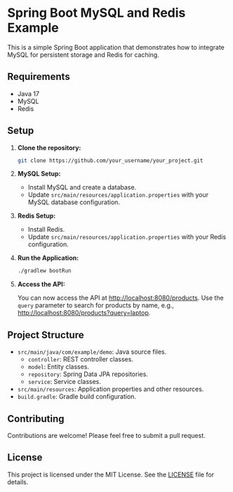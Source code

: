# Spring Boot MySQL and Redis Example

This is a simple Spring Boot application that demonstrates how to integrate MySQL for persistent storage and Redis for caching.

## Requirements

- Java 17
- MySQL
- Redis

## Setup

1. **Clone the repository:**

    ```bash
    git clone https://github.com/your_username/your_project.git
    ```

2. **MySQL Setup:**

    - Install MySQL and create a database.
    - Update `src/main/resources/application.properties` with your MySQL database configuration.

3. **Redis Setup:**

    - Install Redis.
    - Update `src/main/resources/application.properties` with your Redis configuration.

4. **Run the Application:**

    ```bash
    ./gradlew bootRun
    ```

5. **Access the API:**

   You can now access the API at [http://localhost:8080/products](http://localhost:8080/products). Use the `query` parameter to search for products by name, e.g., [http://localhost:8080/products?query=laptop](http://localhost:8080/products?query=laptop).

## Project Structure

- `src/main/java/com/example/demo`: Java source files.
    - `controller`: REST controller classes.
    - `model`: Entity classes.
    - `repository`: Spring Data JPA repositories.
    - `service`: Service classes.
- `src/main/resources`: Application properties and other resources.
- `build.gradle`: Gradle build configuration.

## Contributing

Contributions are welcome! Please feel free to submit a pull request.

## License

This project is licensed under the MIT License. See the [LICENSE](LICENSE) file for details.
